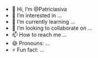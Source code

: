 - 👋 Hi, I’m @Patriciasiva
- 👀 I’m interested in ...
- 🌱 I’m currently learning ...
- 💞️ I’m looking to collaborate on ...
- 📫 How to reach me ...
- 😄 Pronouns: ...
- ⚡ Fun fact: ...

<!---
Patriciasiva/Patriciasiva is a ✨ special ✨ repository because its `README.md` (this file) appears on your GitHub profile.
You can click the Preview link to take a look at your changes.
--->
